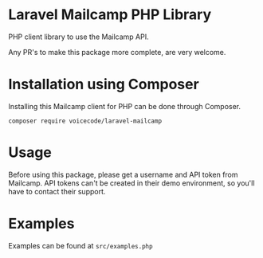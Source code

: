 # Laravel Mailcamp PHP Library

PHP client library to use the Mailcamp API.

Any PR's to make this package more complete, are very welcome.

# Installation using Composer
Installing this Mailcamp client for PHP can be done through Composer.

`composer require voicecode/laravel-mailcamp`

# Usage
Before using this package, please get a username and API token from Mailcamp. 
API tokens can't be created in their demo environment, so you'll have to contact their support.

# Examples
Examples can be found at `src/examples.php`


